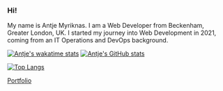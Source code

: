 ### Hi!

My name is Antje Myriknas. I am a Web Developer from Beckenham, Greater London, UK. I started my journey into Web Development in 2021, coming from an IT Operations and DevOps background. 

<!-- <p align="center"
  <img width="48%" src="https://github-readme-stats.vercel.app/api?username=PurpleShadow1975&show_icons=true&them=tokyonight" />
  <img width="48%" src="https://github-readme-streak-stats.herokuapp.com/?user=PurpleShadow1975&show_icons=true&them=tokyonight" />
</ p> -->

[![Antje's wakatime stats](https://github-readme-stats.vercel.app/api/wakatime?username=purpleshadow1975)](https://github.com/purpleshadow1975/github-readme-stats)
[![Antje's GitHub stats](https://github-readme-stats.vercel.app/api?username=purpleshadow1975)](https://github.com/purpleshadow1975/github-readme-stats)
<!-- [![Top Langs](https://github-readme-stats.vercel.app/api/top-langs/?username=purpleshadow1975)](https://github.com/purpleshadow1975/github-readme-stats)  -->

[![Top Langs](https://github-readme-stats.vercel.app/api/top-langs/?username=purpleshadow1975&layout=compact)](https://github.com/purpleshadow1975/github-readme-stats)

[Portfolio](https://a-myriknas.netlify.app/)


<!--
**PurpleShadow1975/PurpleShadow1975** is a ✨ _special_ ✨ repository because its `README.md` (this file) appears on your GitHub profile.

Here are some ideas to get you started:

- 🔭 I’m currently working on ...
- 🌱 I’m currently learning ...
- 👯 I’m looking to collaborate on ...
- 🤔 I’m looking for help with ...
- 💬 Ask me about ...
- 📫 How to reach me: ...
- 😄 Pronouns: ...
- ⚡ Fun fact: ...
-->
